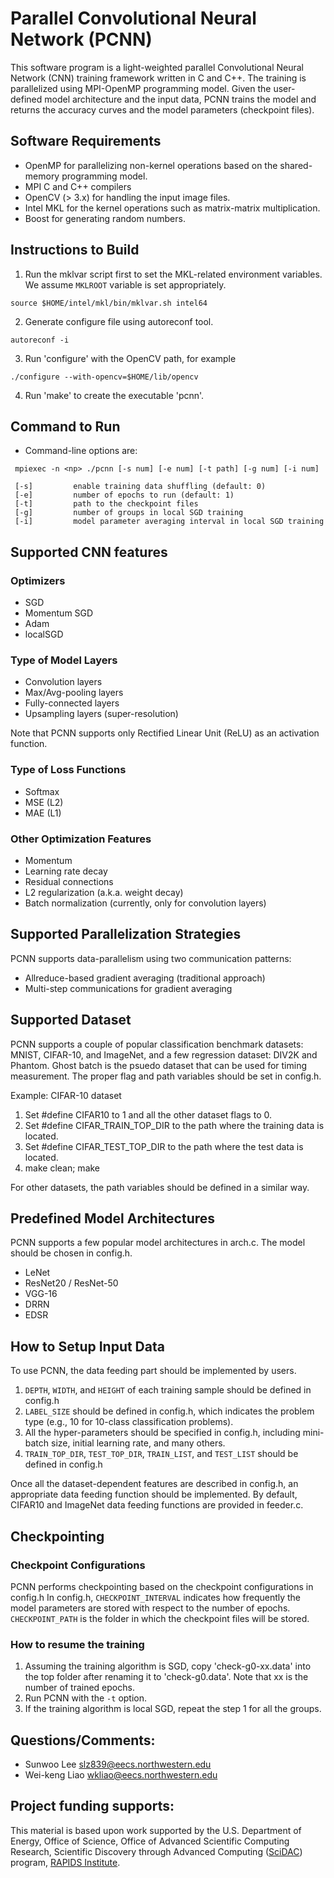 # Parallel Convolutional Neural Network (PCNN)

This software program is a light-weighted parallel Convolutional Neural Network (CNN) training framework written in C and C++.
The training is parallelized using MPI-OpenMP programming model.
Given the user-defined model architecture and the input data, PCNN trains the model and returns the accuracy curves and the model parameters (checkpoint files).

## Software Requirements
* OpenMP for parallelizing non-kernel operations based on the shared-memory programming model.
* MPI C and C++ compilers
* OpenCV (> 3.x) for handling the input image files.
* Intel MKL for the kernel operations such as matrix-matrix multiplication.
* Boost for generating random numbers.

## Instructions to Build
1. Run the mklvar script first to set the MKL-related environment variables. We assume `MKLROOT` variable is set appropriately.
 ```
 source $HOME/intel/mkl/bin/mklvar.sh intel64
 ```
2. Generate configure file using autoreconf tool.
 ```
 autoreconf -i
 ```
3. Run 'configure' with the OpenCV path, for example
 ```
 ./configure --with-opencv=$HOME/lib/opencv
 ```
4. Run 'make' to create the executable 'pcnn'.

## Command to Run
* Command-line options are:
 ```
  mpiexec -n <np> ./pcnn [-s num] [-e num] [-t path] [-g num] [-i num]

  [-s]         enable training data shuffling (default: 0)
  [-e]         number of epochs to run (default: 1)
  [-t]         path to the checkpoint files
  [-g]         number of groups in local SGD training
  [-i]         model parameter averaging interval in local SGD training
 ```

## Supported CNN features
### Optimizers
 - SGD
 - Momentum SGD
 - Adam
 - localSGD

### Type of Model Layers
 - Convolution layers
 - Max/Avg-pooling layers
 - Fully-connected layers
 - Upsampling layers (super-resolution)
 
Note that PCNN supports only Rectified Linear Unit (ReLU) as an activation function.

### Type of Loss Functions
 - Softmax
 - MSE (L2)
 - MAE (L1)

### Other Optimization Features
 - Momentum
 - Learning rate decay
 - Residual connections
 - L2 regularization (a.k.a. weight decay)
 - Batch normalization (currently, only for convolution layers)

## Supported Parallelization Strategies
PCNN supports data-parallelism using two communication patterns:
 - Allreduce-based gradient averaging (traditional approach)
 - Multi-step communications for gradient averaging
 
## Supported Dataset
PCNN supports a couple of popular classification benchmark datasets: MNIST, CIFAR-10, and ImageNet, and a few regression dataset: DIV2K and Phantom. Ghost batch is the psuedo dataset that can be used for timing measurement. The proper flag and path variables should be set in config.h.

Example: CIFAR-10 dataset
1. Set #define CIFAR10 to 1 and all the other dataset flags to 0. 
2. Set #define CIFAR_TRAIN_TOP_DIR to the path where the training data is located.
3. Set #define CIFAR_TEST_TOP_DIR to the path where the test data is located.
4.  make clean; make

For other datasets, the path variables should be defined in a similar way.

## Predefined Model Architectures
PCNN supports a few popular model architectures in arch.c. The model should be chosen in config.h.
 - LeNet
 - ResNet20 / ResNet-50
 - VGG-16
 - DRRN
 - EDSR

## How to Setup Input Data
To use PCNN, the data feeding part should be implemented by users.
1. `DEPTH`, `WIDTH`, and `HEIGHT` of each training sample should be defined in config.h
2. `LABEL_SIZE` should be defined in config.h, which indicates the problem type (e.g., 10 for 10-class classification problems).
3. All the hyper-parameters should be specified in config.h, including mini-batch size, initial learning rate, and many others.
4. `TRAIN_TOP_DIR`, `TEST_TOP_DIR`, `TRAIN_LIST`, and `TEST_LIST` should be defined in config.h

Once all the dataset-dependent features are described in config.h, an appropriate data feeding function should be implemented.
By default, CIFAR10 and ImageNet data feeding functions are provided in feeder.c.

## Checkpointing
### Checkpoint Configurations
PCNN performs checkpointing based on the checkpoint configurations in config.h
In config.h, `CHECKPOINT_INTERVAL` indicates how frequently the model parameters are stored with respect to the number of epochs.
`CHECKPOINT_PATH` is the folder in which the checkpoint files will be stored.

### How to resume the training
1. Assuming the training algorithm is SGD, copy 'check-g0-xx.data' into the top folder after renaming it to 'check-g0.data'. Note that xx is the number of trained epochs.
2. Run PCNN with the `-t` option.
3. If the training algorithm is local SGD, repeat the step 1 for all the groups.

## Questions/Comments:
* Sunwoo Lee <slz839@eecs.northwestern.edu>
* Wei-keng Liao <wkliao@eecs.northwestern.edu>

## Project funding supports:
This material is based upon work supported by the U.S. Department of Energy,
Office of Science, Office of Advanced Scientific Computing Research, Scientific
Discovery through Advanced Computing ([SciDAC](https://www.scidac.gov)) program,
[RAPIDS Institute](https://rapids.lbl.gov).
